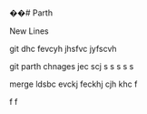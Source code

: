 ﻿��# Parth


New Lines 



git dhc fevcyh jhsfvc jyfscvh 

git parth chnages
jec 
scj
s
s
s
s
s


merge ldsbc 
evckj 
feckhj 
cjh 
khc
f

f
f
